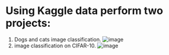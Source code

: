
# Using Kaggle data perform two projects:
1. Dogs and cats image classification.
![image](https://github.com/abulzunayed/Deep_learning/assets/122612945/de40a853-f0a0-4822-b386-be880603d8fe)
2. image classification on CIFAR-10.
![image](https://github.com/abulzunayed/Deep_learning/assets/122612945/09c15566-65da-4cd0-ad5f-38bef5bccf61)
